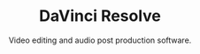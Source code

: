 ---
title: "DaVinci Resolve"
subtitle: "Video editing and audio post production software."
external_url: https://www.blackmagicdesign.com/products/davinciresolve
logo: 'https://www.blackmagicdesign.com/favicon.ico'
categories: [resources]
---